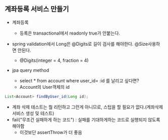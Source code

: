 ## 계좌등록 서비스 만들기

+ 계좌등록
  - 등록은 transactional에서 readonly true가 안붙는다.

+ spring validation에서 Long은 @Digits로 길이 검사를 해야한다. @Size사용하면 안된다.
  - @Digits(integer = 4, fraction = 4)

+ jpa query method
  - select * from account where user_id= :id 를 날리고 싶다면?
  - Account의 User객체의 id

```java
List<Account> findByUser_id(Long id);
```

+ 계좌 삭제 테스트는 뭘 리턴하고 그런게 아니므로, 스텁을 할 필요가 없다.(계좌삭제 서비스 생성 및 테스트)
+ fail("무조건 실패하게 하는 코드") : 실패를 기대하게하는 코드로 실행되지 않도록 해야함
  - 이것보단 assertThrow가 더 좋음
